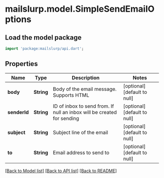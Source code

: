 # mailslurp.model.SimpleSendEmailOptions

## Load the model package
```dart
import 'package:mailslurp/api.dart';
```

## Properties
Name | Type | Description | Notes
------------ | ------------- | ------------- | -------------
**body** | **String** | Body of the email message. Supports HTML | [optional] [default to null]
**senderId** | **String** | ID of inbox to send from. If null an inbox will be created for sending | [optional] [default to null]
**subject** | **String** | Subject line of the email | [optional] [default to null]
**to** | **String** | Email address to send to | [optional] [default to null]

[[Back to Model list]](../README#documentation-for-models) [[Back to API list]](../README#documentation-for-api-endpoints) [[Back to README]](../README)


